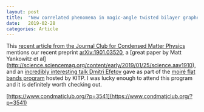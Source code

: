 ```yaml
---
layout: post
title:  "New correlated phenomena in magic-angle twisted bilayer graphene/s"
date:   2019-02-28
categories: Article
---
```

This [recent article from the Journal Club for Condensed Matter Physics](https://www.condmatjclub.org/?p=3541) mentions our recent preprint [arXiv:1901.03520](https://arxiv.org/abs/1901.03520), a [great paper by Matt Yankowitz et al] (http://science.sciencemag.org/content/early/2019/01/25/science.aav1910), and an [incredibly interesting talk Dmitri Efetov](http://online.kitp.ucsb.edu/online/bands_m19/efetov/) gave as part of the [moiré flat bands program](https://online.kitp.ucsb.edu/online/bands_m19/) hosted by KITP. I was lucky enough to attend this program and it is definitely worth checking out. 

[https://www.condmatjclub.org/?p=3541](https://www.condmatjclub.org/?p=3541)